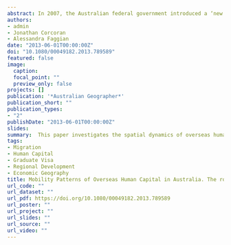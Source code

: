 ```yaml
---
abstract: In 2007, the Australian federal government introduced a ‘new’ graduate visa scheme, the 485 visa sub-class. This visa facilitates the transition from student to worker for overseas graduates from Australian higher education institutions, with the potential to significantly increase their numbers in the country. At the same time, local governments have introduced various policies designed to attract and retain human capital in rural areas to address the shortfall of highly skilled individuals. This paper redresses the current lack of research into the spatial dynamics of overseas human capital in Australia and their relation to the new visa scheme in combination with shifts in rural development policies. Drawing on survey data of graduates describing the ‘before’ (2005) and ‘after’ (2008) periods of the introduction of the 485 visa scheme, this paper shows that the propensity of overseas graduates to move between Australia’s regions has increased substantially. In particular, there have been an increasing proportion of overseas graduates moving to major cities despite rural development policy efforts to attract human capital to rural areas. However, these policy efforts appear to have attracted overseas graduates with particular qualifications (education and health) to work in such locales.
authors:
- admin
- Jonathan Corcoran
- Alessandra Faggian
date: "2013-06-01T00:00:00Z"
doi: "10.1080/00049182.2013.789589"
featured: false
image:
  caption: 
  focal_point: ""
  preview_only: false
projects: []
publication: '*Australian Geographer*'
publication_short: ""
publication_types:
- "2"
publishDate: "2013-06-01T00:00:00Z"
slides: 
summary:  This paper investigates the spatial dynamics of overseas human capital in Australia and their relation to the new visa scheme in combination with shifts in rural development policies.
tags:
- Migration
- Human Capital
- Graduate Visa
- Regional Development
- Economic Geography
title: Mobility Patterns of Overseas Human Capital in Australia. The role of a ‘new’ graduate visa scheme and rural development policy
url_code: ""
url_dataset: ""
url_pdf: https://doi.org/10.1080/00049182.2013.789589
url_poster: ""
url_project: ""
url_slides: ""
url_source: ""
url_video: ""
---
```

